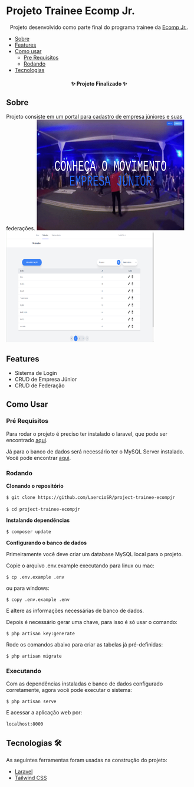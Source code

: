 # Projeto Trainee Ecomp Jr.
<p align="center">Projeto desenvolvido como parte final do programa trainee da <a href="https://ecompjr.com.br/">Ecomp Jr.</a>.</p>

<!--ts-->
   * [Sobre](#sobre)
   * [Features](#features)
   * [Como usar](#como-usar)
      * [Pre Requisitos](#pre-requisitos)
      * [Rodando](#rodando)
   * [Tecnologias](#tecnologias-🛠)
<!--te-->

<h4 align="center"> 
	✨  Projeto Finalizado  ✨
</h4>

## Sobre

Projeto consiste em um portal para cadastro de empresa júniores e suas federações.
<img src="screenshots/home_screen.png" alt="home_screen" width="400" height="300"/> <img src="screenshots/federations_screen.png" alt="federations_screen" width="400" height="300"/>

## Features

- Sistema de Login
- CRUD de Empresa Júnior
- CRUD de Federação

## Como Usar
### Pré Requisitos
Para rodar o projeto é preciso ter instalado o laravel, que pode ser encontrado [aqui](https://laravel.com/docs/).

Já para o banco de dados será necessário ter o MySQL Server instalado. Você pode encontrar [aqui](https://dev.mysql.com/downloads/mysql/).

### Rodando

**Clonando o repositório**

```
$ git clone https://github.com/LaercioSR/project-trainee-ecompjr

$ cd project-trainee-ecompjr
```

**Instalando dependências**

```
$ composer update
```

**Configurando o banco de dados**

Primeiramente você deve criar um database MySQL local para o projeto.

Copie o arquivo .env.example executando para linux ou mac:
```
$ cp .env.example .env
```
ou para windows:
```
$ copy .env.example .env
```
E altere as informações necessárias de banco de dados.

Depois é necessário gerar uma chave, para isso é só usar o comando:

```
$ php artisan key:generate
```


Rode os comandos abaixo para criar as tabelas já pré-definidas:
```
$ php artisan migrate

```
### Executando

Com as dependências instaladas e banco de dados configurado corretamente, agora você pode executar o sistema:

```
$ php artisan serve
```

E acessar a aplicação web por:
```
localhost:8000
```
## Tecnologias 🛠 

As seguintes ferramentas foram usadas na construção do projeto:
- [Laravel](https://laravel.com/)
- [Tailwind CSS](https://tailwindcss.com/)
